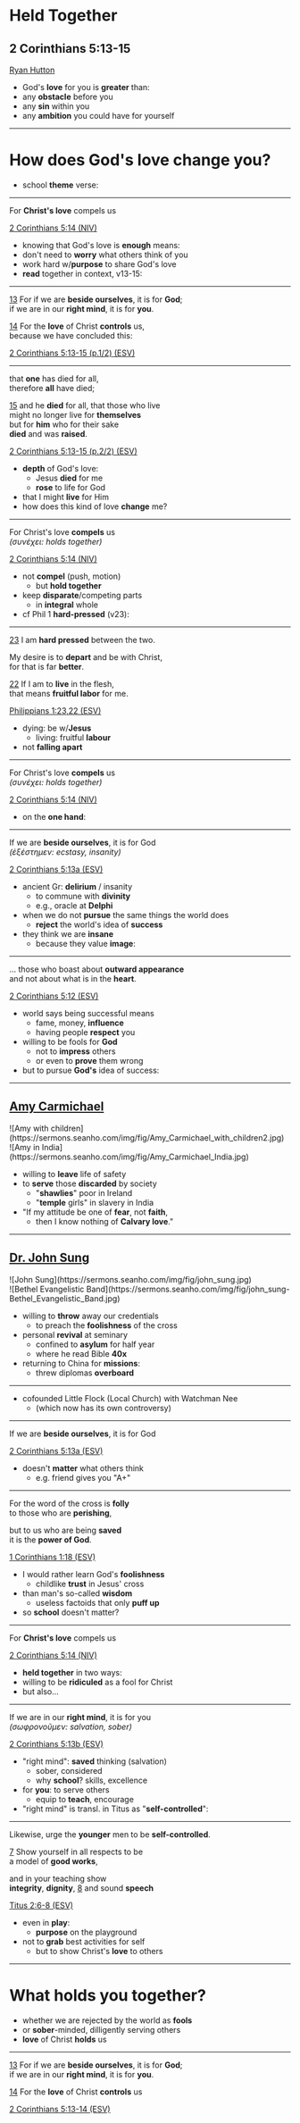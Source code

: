 <!-- .slide: <%= bg("unsplash-Jztmx9yqjBw-stars.jpg") %> id="title" -->
# Held Together
## 2 Corinthians 5:13-15

[Ryan Hutton](https://unsplash.com/photos/Jztmx9yqjBw "caption")

>>>
+ God's **love** for you is **greater** than:
+ any **obstacle** before you
+ any **sin** within you
+ any **ambition** you could have for yourself

---
<!-- .slide: data-background="white" -->
# How does God's love **change** you?

>>>
+ school **theme** verse:

---
For **Christ's love** compels us

[2 Corinthians 5:14 (NIV)](# "ref")

>>>
+ knowing that God's love is **enough** means:
+ don't need to **worry** what others think of you
+ work hard w/**purpose** to share God's love
+ **read** together in context, v13-15:

---
[13](# "ref")
For if we are **beside ourselves**, it is for **God**; <br>
if we are in our **right mind**, it is for **you**.

[14](# "ref")
For the **love** of Christ **controls** us,  <br>
because we have concluded this:

[2 Corinthians 5:13-15 (p.1/2) (ESV)](# "ref")

---
that **one** has died for all,  <br>
therefore **all** have died; 

[15](# "ref")
and he **died** for all, that those who live  <br>
might no longer live for **themselves**  <br>
but for **him** who for their sake  <br>
**died** and was **raised**.

[2 Corinthians 5:13-15 (p.2/2) (ESV)](# "ref")

>>>
+ **depth** of God's love:
  + Jesus **died** for me
  + **rose** to life for God
+ that I might **live** for Him
+ how does this kind of love **change** me?

---
For Christ's love **compels** us <br>
<i>(*συνέχει*: holds together)</i>

[2 Corinthians 5:14 (NIV)](# "ref")

>>>
+ not **compel** (push, motion)
  + but **hold together**
+ keep **disparate**/competing parts 
  + in **integral** whole
+ cf Phil 1 **hard-pressed** (v23):

---
[23](# "ref")
I am **hard pressed** between the two.

My desire is to **depart** and be with Christ,<br>
for that is far **better**. 

[22](# "ref")
If I am to **live** in the flesh, <br>
that means **fruitful labor** for me. 

[Philippians 1:23,22 (ESV)](# "ref")

>>>
+ dying: be w/**Jesus**
  + living: fruitful **labour**
+ not **falling apart**

---
For Christ's love **compels** us <br>
<i>(*συνέχει*: holds together)</i>

[2 Corinthians 5:14 (NIV)](# "ref")

>>>
+ on the **one hand**:

---
If we are **beside ourselves**, it is for God <br>
<i>(*ἐξέστημεν*: ecstasy, insanity)</i>

[2 Corinthians 5:13a (ESV)](# "ref")

>>>
+ ancient Gr: **delirium** / insanity
  + to commune with **divinity**
  + e.g., oracle at **Delphi**
+ when we do not **pursue** the same things the world does
  + **reject** the world's idea of **success**
+ they think we are **insane**
  + because they value **image**:

---
... those who boast about **outward appearance** <br>
and not about what is in the **heart**.

[2 Corinthians 5:12 (ESV)](# "ref")

>>>
+ world says being successful means 
  + fame, money, **influence**
  + having people **respect** you
+ willing to be fools for **God**
  + not to **impress** others
  + or even to **prove** them wrong
+ but to pursue **God's** idea of success:

---
## [Amy Carmichael](https://www.christianity.com/church/church-history/timeline/1901-2000/amy-carmichael-kindly-kidnapper-11630664.html)

<div class="imgbox">
<div>![Amy with children](https://sermons.seanho.com/img/fig/Amy_Carmichael_with_children2.jpg)</div>
<div>![Amy in India](https://sermons.seanho.com/img/fig/Amy_Carmichael_India.jpg)</div>
</div>

>>>
+ willing to **leave** life of safety
+ to **serve** those **discarded** by society
  + "**shawlies**" poor in Ireland
  + "**temple** girls" in slavery in India
+ "If my attitude be one of **fear**, not **faith**,
  + then I know nothing of **Calvary love**."

---
## [Dr. John Sung](https://www.christianity.com/church/church-history/timeline/1901-2000/death-of-amazing-chinese-evangelist-john-sung-11630778.html)

<div class="imgbox">
<div>![John Sung](https://sermons.seanho.com/img/fig/john_sung.jpg)</div>
<div>![Bethel Evangelistic Band](https://sermons.seanho.com/img/fig/john_sung-Bethel_Evangelistic_Band.jpg)</div>
</div>

>>>
+ willing to **throw** away our credentials
  + to preach the **foolishness** of the cross
+ personal **revival** at seminary
  + confined to **asylum** for half year
  + where he read Bible **40x**
+ returning to China for **missions**:
  + threw diplomas **overboard**
______
+ cofounded Little Flock (Local Church) with Watchman Nee
  + (which now has its own controversy)

---
If we are **beside ourselves**, it is for God

[2 Corinthians 5:13a (ESV)](# "ref")

>>>
+ doesn't **matter** what others think
  + e.g. friend gives you "A+"

---
For the word of the cross is **folly** <br>
to those who are **perishing**, 

but to us who are being **saved** <br>
it is the **power of God**.

[1 Corinthians 1:18 (ESV)](# "ref")

>>>
+ I would rather learn God's **foolishness**
  + childlike **trust** in Jesus' cross
+ than man's so-called **wisdom**
  + useless factoids that only **puff up**
+ so **school** doesn't matter? 

---
For **Christ's love** compels us

[2 Corinthians 5:14 (NIV)](# "ref")

>>>
+ **held together** in two ways:
+ willing to be **ridiculed** as a fool for Christ
+ but also...

---
If we are in our **right mind**, it is for you<br>
<i>(*σωφρονοῦμεν*: salvation, sober)</i>

[2 Corinthians 5:13b (ESV)](# "ref")

>>>
+ "right mind": **saved** thinking (salvation)
  + sober, considered
  + why **school**? skills, excellence
+ for **you**: to serve others
  + equip to **teach**, encourage
+ "right mind" is transl. in Titus as "**self-controlled**":

---
Likewise, urge the **younger** men to be **self-controlled**.

[7](# "ref")
Show yourself in all respects to be <br>
a model of **good works**,

and in your teaching show <br>
**integrity**, **dignity**, 
[8](# "ref")
and sound **speech**

[Titus 2:6-8 (ESV)](# "ref")

>>>
+ even in **play**:
  + **purpose** on the playground
+ not to **grab** best activities for self
  + but to show Christ's **love** to others

---
<!-- .slide: data-background="white" -->
# What **holds** you together? 

>>>
+ whether we are rejected by the world as **fools**
+ or **sober**-minded, dilligently serving others
+ **love** of Christ **holds** us

---
[13](# "ref")
For if we are **beside ourselves**, it is for **God**; <br>
if we are in our **right mind**, it is for **you**.

[14](# "ref")
For the **love** of Christ **controls** us

[2 Corinthians 5:13-14 (ESV)](# "ref")

